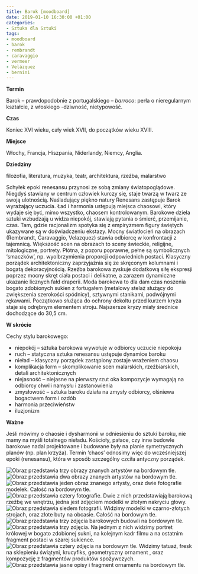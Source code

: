 ```yaml
---
title: Barok [moodboard]
date: 2019-01-10 16:30:00 +01:00
categories:
- Sztuka dla Sztuki
tags:
- moodboard
- barok
- rembrandt
- caravaggio
- vermeer
- Velázquez
- bernini
---
```


**Termin**

Barok – prawdopodobnie z portugalskiego – *barroco*: perła o nieregularnym kształcie, z włoskiego -dziwność, nietypowość.

**Czas**

Koniec XVI wieku, cały wiek XVII, do początków wieku XVIII.

**Miejsce** 

Włochy, Francja, Hiszpania, Niderlandy, Niemcy, Anglia.

**Dziedziny**

filozofia, literatura, muzyka, teatr, architektura, rzeźba, malarstwo

Schyłek epoki renesansu przynosi ze sobą zmiany światopoglądowe. Niegdyś stawiany w centrum człowiek kurczy się, staje twarzą w twarz ze swoją ulotnością. Naśladujący piękno natury Renesans zastępuje Barok wyrażający uczucia. Ład i harmonia ustępują miejsca chaosowi, który wydaje się być, mimo wszystko, chaosem kontrolowanym. Barokowe dzieła sztuki wzbudzają u widza niepokój, stawiają pytania o śmierć, przemijanie, czas. Tam, gdzie racjonalizm spotyka się z empiryzmem figury świętych ukazywane są w doświadczeniu ekstazy. Mocny światłocień na obrazach (Rembrandt, Caravaggio, Velazquez) stawia odbiorcę w konfrontacji z tajemnicą. Większość scen na obrazach to sceny świeckie, religijne, mitologiczne, portrety. Płótna, z pozoru poprawne, pełne są symbolicznych ‘smaczków’, np. wyolbrzymienia proporcji odpowiednich postaci. Klasyczny porządek architektoniczny zaprzyjaźnia się ze skręconym kolumnami i bogatą dekoracyjnością. Rzeźba barokowa zyskuje dodatkową siłę ekspresji poprzez mocny skręt ciała postaci i delikatne, a zarazem dynamiczne ukazanie licznych fałd draperii. Moda barokowa to dla dam czas noszenia bogato zdobionych sukien z fortugałem (metalowy stelaż służący do zwiększenia szerokości spódnicy), sztywnymi stanikami, podwójnymi rękawami. Początkowo służąca do ochrony dekoltu przed kurzem kryza staje się odrębnym elementem stroju. Najszersze kryzy miały średnice dochodzące do 30,5 cm. 

**W skrócie**

Cechy stylu barokowego:

* niepokój – sztuka barokowa wywołuje w odbiorcy uczucie niepokoju
* ruch – statyczna sztuka renesansu ustępuje dynamice baroku
* nieład – klasyczny porządek zastąpiony zostaje wrażeniem chaosu
* komplikacja form – skomplikowanie scen malarskich, rzeźbiarskich, detali architektonicznych
* niejasność – niejasne na pierwszy rzut oka kompozycje wymagają na odbiorcy chwili namysłu i zastanowienia
* zmysłowość – sztuka baroku działa na zmysły odbiorcy, olśniewa bogactwem form i ozdób
* harmonia przeciwieństw
* iluzjonizm


**Ważne**

Jeśli mówimy o chaosie i dysharmonii w odniesieniu do sztuki baroku, nie mamy na myśli totalnego nieładu. Kościoły, pałace, czy inne budowle barokowe nadal projektowane i budowane były na planie symetrycznych planów (np. plan krzyża). Termin ‘chaos’ odnosimy więc do wcześniejszej epoki (renesansu), która w sposób szczególny czciła antyczny porządek.


![Obraz przedstawia trzy obrazy znanych artystów na bordowym tle.](https://assets1.ello.co/uploads/asset/attachment/8834722/ello-optimized-4d242dc1.jpg)
![Obraz przedstawia dwa obrazy znanych artystów na bordowym tle.](https://assets0.ello.co/uploads/asset/attachment/8834730/ello-optimized-ad8e3610.jpg)
![Obraz przedstawia jeden obraz znanego artysty, oraz dwie fotografie modelek. Całość na bordowym tle.](https://assets1.ello.co/uploads/asset/attachment/8834735/ello-optimized-d7184cdd.jpg)
![Obraz przedstawia cztery fotografie. Dwie z nich przedstawiają barokową rzeźbę we wnętrzu, jedna jest zdjęciem modelki w złotym nakryciu głowy.](https://assets0.ello.co/uploads/asset/attachment/8834740/ello-optimized-b90fbeed.jpg)
![Obraz przedstawia siedem fotografii. Widzimy modelki w czarno-złotych strojach, oraz złote buty na obcasie. Całość na bordowym tle.](https://assets0.ello.co/uploads/asset/attachment/8834746/ello-optimized-e5606328.jpg)
![Obraz przedstawia trzy zdjęcia barokowych budowli na bordowym tle.](https://assets2.ello.co/uploads/asset/attachment/8834750/ello-optimized-69bdc533.jpg)
![Obraz przedstawia trzy zdjęcia. Na jednym z nich widzimy portret królowej w bogato zdobionej sukni, na kolejnym kadr filmu a na ostatnim fragment postaci w szarej sukience.](https://assets0.ello.co/uploads/asset/attachment/8834759/ello-optimized-3f6aaa44.jpg)
![Obraz przedstawia cztery zdjęcia na bordowym tle. Widzimy tatuaż, fresk na sklepieniu świątyni, krucyfiks, geometryczny ornament , oraz kompozycję z fragmentów produktów spożywczych.](https://assets1.ello.co/uploads/asset/attachment/8834761/ello-optimized-ceb9d9a4.jpg)
![Obraz przedstawia jasne opisy i fragment ornamentu na bordowym tle.](https://assets0.ello.co/uploads/asset/attachment/8834764/ello-optimized-dcc86731.jpg)